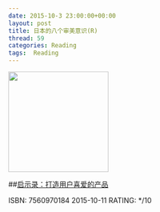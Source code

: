 ```yaml
---
date: 2015-10-3 23:00:00+00:00
layout: post
title: 日本的八个审美意识(R)
thread: 59
categories: Reading
tags:  Reading
---
```


<img src="http://ec4.images-amazon.com/images/I/51qxhhXJHBL.jpg" width="200" />

##[启示录：打造用户喜爱的产品](http://amzn.to/1FYFubv)

ISBN: 7560970184 2015-10-11 RATING: */10